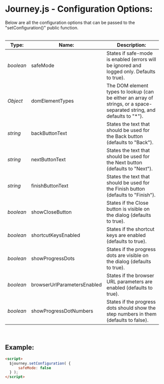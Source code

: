 # Journey.js - Configuration Options:

Below are all the configuration options that can be passed to the "setConfiguration()" public function.
<br>
<br>


| Type: | Name: | Description: |
| --- | --- | --- |
| *boolean* | safeMode | States if safe-mode is enabled (errors will be ignored and logged only. Defaults to true). |
| *Object* | domElementTypes | The DOM element types to lookup (can be either an array of strings, or a space-separated string, and defaults to "*"). |
| *string* | backButtonText | States the text that should be used for the Back button (defaults to "Back"). |
| *string* | nextButtonText | States the text that should be used for the Next button (defaults to "Next"). |
| *string* | finishButtonText | States the text that should be used for the Finish button (defaults to "Finish"). |
| *boolean* | showCloseButton | States if the Close button is visible on the dialog (defaults to true). |
| *boolean* | shortcutKeysEnabled | States if the shortcut keys are enabled (defaults to true). |
| *boolean* | showProgressDots | States if the progress dots are visible on the dialog (defaults to true). |
| *boolean* | browserUrlParametersEnabled | States if the browser URL parameters are enabled (defaults to true). |
| *boolean* | showProgressDotNumbers | States if the progress dots should show the step numbers in them (defaults to false). |

<br/>


## Example:

```markdown
<script> 
  $journey.setConfiguration( {
      safeMode: false
  } );
</script>
```